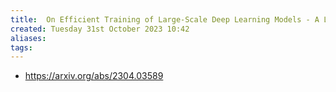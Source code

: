 ```yaml
---
title:  On Efficient Training of Large-Scale Deep Learning Models - A Literature Review
created: Tuesday 31st October 2023 10:42
aliases: 
tags: 
---
```

- https://arxiv.org/abs/2304.03589